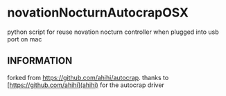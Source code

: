 # novationNocturnAutocrapOSX
python script for reuse novation nocturn controller when plugged into usb port on mac

## INFORMATION
forked from https://github.com/ahihi/autocrap.
thanks to [https://github.com/ahihi](ahihi) for the autocrap driver 
 
